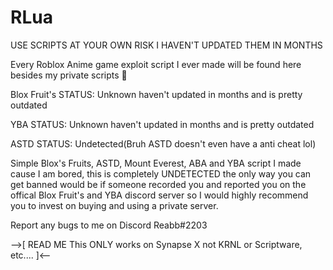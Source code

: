 # RLua
USE SCRIPTS AT YOUR OWN RISK I HAVEN'T UPDATED THEM IN MONTHS

Every Roblox Anime game exploit script I ever made will be found here besides my private scripts 👀

Blox Fruit's STATUS: Unknown haven't updated in months and is pretty outdated

YBA STATUS: Unknown haven't updated in months and is pretty outdated

ASTD STATUS: Undetected(Bruh ASTD doesn't even have a anti cheat lol)

Simple Blox's Fruits, ASTD, Mount Everest, ABA and YBA script I made cause I am bored, this is completely UNDETECTED the only way you can get banned would be if someone recorded you and reported you on the offical Blox Fruit's and YBA discord server so I would highly recommend you to invest on buying and using a private server.

Report any bugs to me on Discord Reabb#2203

-->[
READ ME
This ONLY works on Synapse X not KRNL or Scriptware, etc....
]<--
